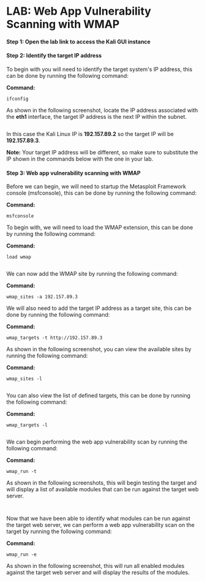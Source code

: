 # LAB: Web App Vulnerability Scanning with WMAP

#### **Step 1:** Open the lab link to access the Kali GUI instance

#### **Step 2:** Identify the target IP address

To begin with you will need to identify the target system's IP address, this can be done by running the following command:

**Command:**

```
ifconfig
```

As shown in the following screenshot, locate the IP address associated with the **eth1** interface, the target IP address is the next IP within the subnet.

<figure><img src="https://assets.ine.com/content/ptp/AlexisAhmed/VOD-4377/LAB-3863/1.png" alt=""><figcaption></figcaption></figure>

In this case the Kali Linux IP is **192.157.89.2** so the target IP will be **192.157.89.3**.

**Note:** Your target IP address will be different, so make sure to substitute the IP shown in the commands below with the one in your lab.

#### **Step 3:** Web app vulnerability scanning with WMAP

Before we can begin, we will need to startup the Metasploit Framework console (msfconsole), this can be done by running the following command:

**Command:**

```
msfconsole
```

To begin with, we will need to load the WMAP extension, this can be done by running the following command:

**Command:**

```
load wmap
```

<figure><img src="https://assets.ine.com/content/ptp/AlexisAhmed/VOD-4377/LAB-3863/2.png" alt=""><figcaption></figcaption></figure>

We can now add the WMAP site by running the following command:

**Command:**

```
wmap_sites -a 192.157.89.3
```

We will also need to add the target IP address as a target site, this can be done by running the following command:

**Command:**

```
wmap_targets -t http://192.157.89.3
```

As shown in the following screenshot, you can view the available sites by running the following command:

**Command:**

```
wmap_sites -l
```

<figure><img src="https://assets.ine.com/content/ptp/AlexisAhmed/VOD-4377/LAB-3863/3.png" alt=""><figcaption></figcaption></figure>

You can also view the list of defined targets, this can be done by running the following command:

**Command:**

```
wmap_targets -l
```

<figure><img src="https://assets.ine.com/content/ptp/AlexisAhmed/VOD-4377/LAB-3863/4.png" alt=""><figcaption></figcaption></figure>

We can begin performing the web app vulnerability scan by running the following command:

**Command:**

```
wmap_run -t
```

As shown in the following screenshots, this will begin testing the target and will display a list of available modules that can be run against the target web server.

<figure><img src="https://assets.ine.com/content/ptp/AlexisAhmed/VOD-4377/LAB-3863/6.png" alt=""><figcaption></figcaption></figure>

<figure><img src="https://assets.ine.com/content/ptp/AlexisAhmed/VOD-4377/LAB-3863/5.png" alt=""><figcaption></figcaption></figure>

Now that we have been able to identify what modules can be run against the target web server, we can perform a web app vulnerability scan on the target by running the following command:

**Command:**

```
wmap_run -e
```

As shown in the following screenshot, this will run all enabled modules against the target web server and will display the results of the modules.

<figure><img src="https://assets.ine.com/content/ptp/AlexisAhmed/VOD-4377/LAB-3863/7.png" alt=""><figcaption></figcaption></figure>
